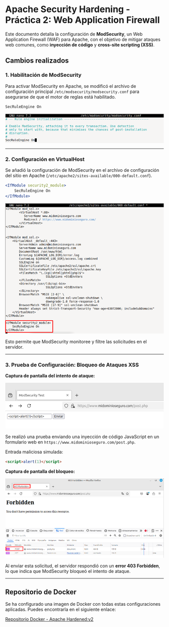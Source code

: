 # Apache Security Hardening - Práctica 2: Web Application Firewall

Este documento detalla la configuración de **ModSecurity**, un Web Application Firewall (WAF) para Apache, con el objetivo de mitigar ataques web comunes, como **inyección de código** y **cross-site scripting (XSS)**.

## Cambios realizados

### 1. Habilitación de ModSecurity
Para activar ModSecurity en Apache, se modificó el archivo de configuración principal `/etc/modsecurity/modsecurity.conf` para asegurarse de que el motor de reglas está habilitado.

```bash
SecRuleEngine On
```

![Configuración de ModSecurity](assets/1%20-%20modsecurity.conf.png)

---

### 2. Configuración en VirtualHost
Se añadió la configuración de ModSecurity en el archivo de configuración del sitio en Apache (`/etc/apache2/sites-available/000-default.conf`).

```apache
<IfModule security2_module>
    SecRuleEngine On
</IfModule>
```

![Habilitación en VirtualHost](assets/2%20-%20Enable%20in%20000-default.conf.png)

Esto permite que ModSecurity monitoree y filtre las solicitudes en el servidor.

---

### 3. Prueba de Configuración: Bloqueo de Ataques XSS
**Captura de pantalla del intento de ataque:**

![Prueba de XSS](assets/3%20-%20Test.png)


Se realizó una prueba enviando una inyección de código JavaScript en un formulario web en `https://www.midominioseguro.com/post.php`.

Entrada maliciosa simulada:
```html
<script>alert(1)</script>
```

**Captura de pantalla del bloqueo:**

![Respuesta 403 Forbidden](assets/4%20-%20Test.png)

Al enviar esta solicitud, el servidor respondió con un **error 403 Forbidden**, lo que indica que ModSecurity bloqueó el intento de ataque.

---

## Repositorio de Docker

Se ha configurado una imagen de Docker con todas estas configuraciones aplicadas. Puedes encontrarla en el siguiente enlace:

[Repositorio Docker - Apache Hardened:v2](https://hub.docker.com/layers/pps10752370/apache-hardened/v2/images/sha256-c405540053e0022ed0cd2f96f46ae674cc58f4c8aff6c3a4f8cfa4dc93ee5bb6)
